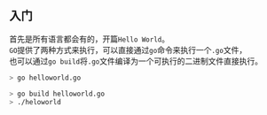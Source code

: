 ## 入门

首先是所有语言都会有的，开篇`Hello World`。  
`GO`提供了两种方式来执行，可以直接通过`go`命令来执行一个`.go`文件，  
也可以通过`go build`将`.go`文件编译为一个可执行的二进制文件直接执行。  

```bash
> go helloworld.go

> go build helloworld.go
> ./heloworld
```
